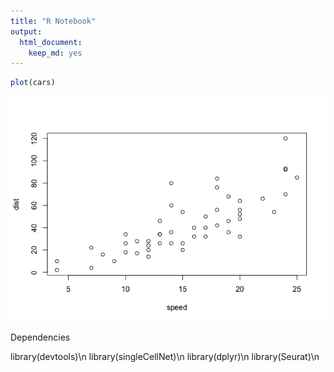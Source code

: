 ```yaml
---
title: "R Notebook"
output: 
  html_document: 
    keep_md: yes
---
```




```r
plot(cars)
```

![](multi-seq_analysis042020_files/figure-html/unnamed-chunk-1-1.png)<!-- -->

Dependencies 

library(devtools)\n
library(singleCellNet)\n
library(dplyr)\n
library(Seurat)\n











